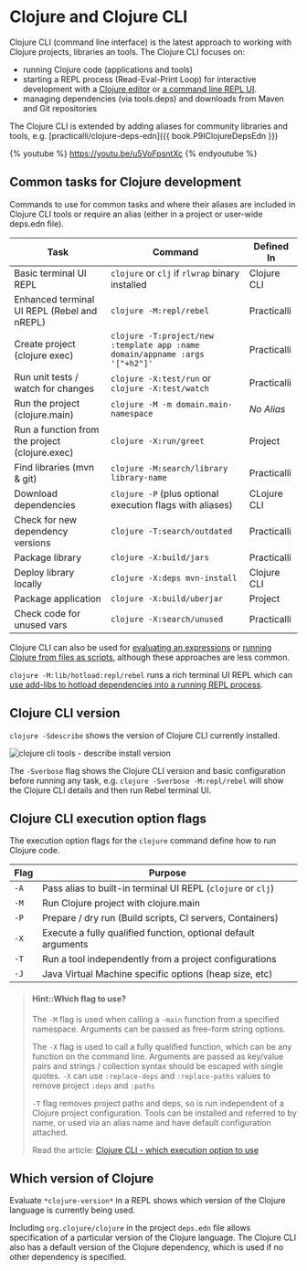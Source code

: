 # Clojure and Clojure CLI

Clojure CLI (command line interface) is the latest approach to working with Clojure projects, libraries an tools.  The Clojure CLI focuses on:

* running Clojure code (applications and tools)
* starting a REPL process (Read-Eval-Print Loop) for interactive development with a [Clojure editor](/clojure-editors/) or [a command line REPL UI](rebel-repl/).
* managing dependencies (via tools.deps) and downloads from Maven and Git repositories

The Clojure CLI is extended by adding aliases for community libraries and tools, e.g. [practicalli/clojure-deps-edn]({{ book.P9IClojureDepsEdn }})

{% youtube %}
https://youtu.be/u5VoFpsntXc
{% endyoutube %}


## Common tasks for Clojure development

Commands to use for common tasks and where their aliases are included in Clojure CLI tools or require an alias (either in a project or user-wide deps.edn file).

| Task                                           | Command                                                                     | Defined In  |
|------------------------------------------------|-----------------------------------------------------------------------------|-------------|
| Basic terminal UI REPL                         | `clojure` or `clj` if `rlwrap` binary installed                             | Clojure CLI |
| Enhanced terminal UI REPL (Rebel and nREPL)    | `clojure -M:repl/rebel`                                                     | Practicalli |
| Create project (clojure exec)                  | `clojure -T:project/new :template app :name domain/appname :args '["+h2"]'` | Practicalli |
| Run unit tests / watch for changes             | `clojure -X:test/run` or `clojure -X:test/watch`                            | Practicalli |
| Run the project (clojure.main)                 | `clojure -M -m domain.main-namespace`                                       | *No Alias*  |
| Run a function from the project (clojure.exec) | `clojure -X:run/greet`                                                      | Project     |
| Find libraries (mvn & git)                     | `clojure -M:search/library library-name`                                    | Practicalli |
| Download dependencies                          | `clojure -P`  (plus optional execution flags with aliases)                  | CLojure CLI |
| Check for new dependency versions              | `clojure -T:search/outdated`                                                | Practicalli |
| Package library                                | `clojure -X:build/jars`                                                     | Practicalli |
| Deploy library locally                         | `clojure -X:deps mvn-install`                                               | Clojure CLI |
| Package application                            | `clojure -X:build/uberjar`                                                  | Project     |
| Check code for unused vars                     | `clojure -X:search/unused`                                                  | Practicalli |

Clojure CLI can also be used for [evaluating an expressions](/alternative-tools/clojure-cli/evaluate-an-expression.md) or [running Clojure from files as scripts](/alternative-tools/clojure-cli/files-and-scripts.md), although these approaches are less common.

`clojure -M:lib/hotload:repl/rebel` runs a rich terminal UI REPL which can [use add-libs to hotload dependencies into a running REPL process](/alternative-tools/clojure-cli/hotload-libraries.md).


## Clojure CLI version

`clojure -Sdescribe` shows the version of Clojure CLI currently installed.

![clojure cli tools - describe install version](/images/clojure-cli-tools-install-version-describe.png)

The `-Sverbose` flag shows the Clojure CLI version and basic configuration before running any task, e.g. `clojure -Sverbose -M:repl/rebel` will show the Clojure CLI details and then run Rebel terminal UI.


## Clojure CLI execution option flags

The execution option flags for the `clojure` command define how to run Clojure code.

| Flag | Purpose                                                        |
|------|----------------------------------------------------------------|
| `-A` | Pass alias to built-in terminal UI REPL (`clojure` or `clj`)   |
| `-M` | Run Clojure project with clojure.main                          |
| `-P` | Prepare / dry run (Build scripts, CI servers, Containers)      |
| `-X` | Execute a fully qualified function, optional default arguments |
| `-T` | Run a tool independently from a project configurations         |
| `-J` | Java Virtual Machine specific options (heap size, etc)         |


> #### Hint::Which flag to use?
> The `-M` flag is used when calling a `-main` function from a specified namespace. Arguments can be passed as free-form string options.
>
> The `-X` flag is used to call a fully qualified function, which can be any function on the command line. Arguments are passed as key/value pairs and strings / collection syntax should be escaped with single quotes.  `-X` can use `:replace-deps` and `:replace-paths` values to remove project `:deps` and `:paths`
>
> `-T` flag removes project paths and deps, so is run independent of a Clojure project configuration.  Tools can be installed and referred to by name, or used via an alias name and have default configuration attached.
>
> Read the article: [Clojure CLI - which execution option to use](https://practical.li/blog/posts/clojure-which-execution-option-to-use/)


## Which version of Clojure

Evaluate `*clojure-version*` in a REPL shows which version of the Clojure language is currently being used.

Including `org.clojure/clojure` in the project `deps.edn` file allows specification of a particular version of the Clojure language.  The Clojure CLI also has a default version of the Clojure dependency, which is used if no other dependency is specified.
